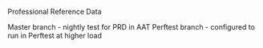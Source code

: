 Professional Reference Data

Master branch - nightly test for PRD in AAT
Perftest branch - configured to run in Perftest at higher load
